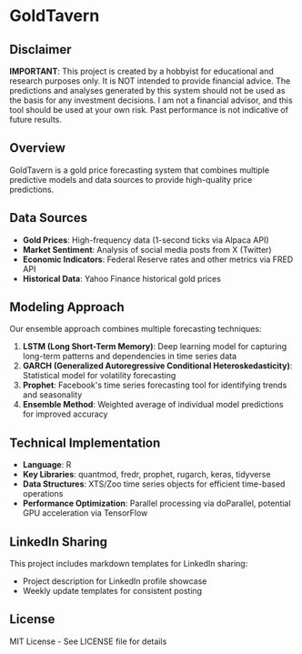 # GoldTavern

## Disclaimer
**IMPORTANT**: This project is created by a hobbyist for educational and research purposes only. It is NOT intended to provide financial advice. The predictions and analyses generated by this system should not be used as the basis for any investment decisions. I am not a financial advisor, and this tool should be used at your own risk. Past performance is not indicative of future results.

## Overview
GoldTavern is a gold price forecasting system that combines multiple predictive models and data sources to provide high-quality price predictions.

## Data Sources
- **Gold Prices**: High-frequency data (1-second ticks via Alpaca API)
- **Market Sentiment**: Analysis of social media posts from X (Twitter)
- **Economic Indicators**: Federal Reserve rates and other metrics via FRED API
- **Historical Data**: Yahoo Finance historical gold prices

## Modeling Approach
Our ensemble approach combines multiple forecasting techniques:

1. **LSTM (Long Short-Term Memory)**: Deep learning model for capturing long-term patterns and dependencies in time series data
2. **GARCH (Generalized Autoregressive Conditional Heteroskedasticity)**: Statistical model for volatility forecasting
3. **Prophet**: Facebook's time series forecasting tool for identifying trends and seasonality
4. **Ensemble Method**: Weighted average of individual model predictions for improved accuracy

## Technical Implementation
- **Language**: R
- **Key Libraries**: quantmod, fredr, prophet, rugarch, keras, tidyverse
- **Data Structures**: XTS/Zoo time series objects for efficient time-based operations
- **Performance Optimization**: Parallel processing via doParallel, potential GPU acceleration via TensorFlow

## LinkedIn Sharing
This project includes markdown templates for LinkedIn sharing:
- Project description for LinkedIn profile showcase
- Weekly update templates for consistent posting

## License
MIT License - See LICENSE file for details
